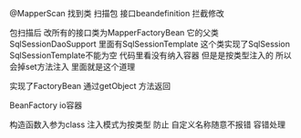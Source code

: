 @MapperScan  找到类
扫描包
接口beandefinition
拦截修改

包扫描后 
改所有的接口类为MapperFactoryBean 
它的父类SqlSessionDaoSupport  里面有SqlSessionTemplate  这个类实现了SqlSession
SqlSessionTemplate不能为空  代码里看没有纳入容器   但是是按类型注入的  所以会掉set方法注入  里面就是这个道理

实现了FactoryBean 
通过getObject 方法返回


BeanFactory  io容器

构造函数入参为class
注入模式为按类型  防止 自定义名称随意不报错  容错处理

